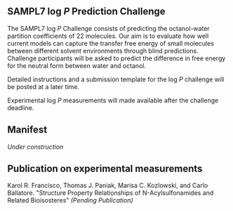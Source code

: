 ## SAMPL7 log *P* Prediction Challenge

The SAMPL7 log *P* Challenge consists of predicting the octanol-water partition coefficients of 22 molecules. Our aim is to evaluate how well current models can capture the transfer free energy of small molecules between different solvent environments through blind predictions. Challenge participants will be asked to predict the difference in free energy for the neutral form between water and octanol.

Detailed instructions and a submission template for the log *P* challenge will be posted at a later time.

Experimental log *P* measurements will made available after the challenge deadline.

## Manifest
*Under construction*

## Publication on experimental measurements
Karol R. Francisco, Thomas J. Paniak, Marisa C. Kozlowski, and Carlo Ballatore. "Structure Property Relationships of N-Acylsulfonamides and Related Bioisosteres" *(Pending Publication)*
